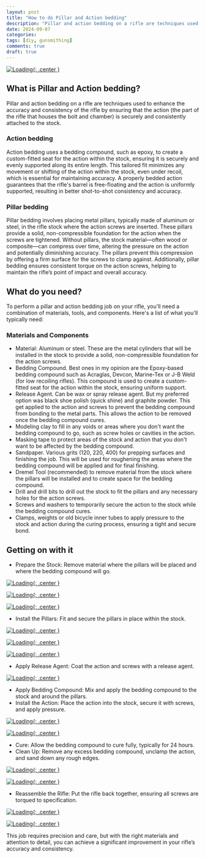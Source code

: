 ```yaml
---
layout: post
title: "How to do Pillar and Action bedding"
description: "Pillar and action bedding on a rifle are techniques used to enhance the accuracy and consistency of the rifle"
date: 2024-09-07
categories: 
tags: [diy, gunsmithing]
comments: true
draft: true
---
```

[![Loading](/assets/240907-rpa){: .center }](/assets/240907-rpa)

## What is Pillar and Action bedding?
Pillar and action bedding on a rifle are techniques used to enhance the accuracy and consistency of the rifle by ensuring that the action (the part of the rifle that houses the bolt and chamber) is securely and consistently attached to the stock.

### Action bedding
Action bedding uses a bedding compound, such as epoxy, to create a custom-fitted seat for the action within the stock, ensuring it is securely and evenly supported along its entire length. This tailored fit minimizes any movement or shifting of the action within the stock, even under recoil, which is essential for maintaining accuracy. A properly bedded action guarantees that the rifle's barrel is free-floating and the action is uniformly supported, resulting in better shot-to-shot consistency and accuracy.

### Pillar bedding
Pillar bedding involves placing metal pillars, typically made of aluminum or steel, in the rifle stock where the action screws are inserted. These pillars provide a solid, non-compressible foundation for the action when the screws are tightened. Without pillars, the stock material—often wood or composite—can compress over time, altering the pressure on the action and potentially diminishing accuracy. The pillars prevent this compression by offering a firm surface for the screws to clamp against. Additionally, pillar bedding ensures consistent torque on the action screws, helping to maintain the rifle’s point of impact and overall accuracy.

## What do you need?
To perform a pillar and action bedding job on your rifle, you'll need a combination of materials, tools, and components. Here's a list of what you'll typically need:

### Materials and Components
* Material: Aluminum or steel. These are the metal cylinders that will be installed in the stock to provide a solid, non-compressible foundation for the action screws.
* Bedding Compound. Best ones in my opinion are the Epoxy-based bedding compound such as Acraglas, Devcon, Marine-Tex or J-B Weld (for low recoiling rifles). This compound is used to create a custom-fitted seat for the action within the stock, ensuring uniform support.
* Release Agent. Can be wax or spray release agent. But my preferred option was black shoe polish (quick shine) and graphite powder. This get applied to the action and screws to prevent the bedding compound from bonding to the metal parts. This allows the action to be removed once the bedding compound cures.
* Modeling clay to fill in any voids or areas where you don't want the bedding compound to go, such as screw holes or cavities in the action.
* Masking tape to protect areas of the stock and action that you don't want to be affected by the bedding compound.
* Sandpaper. Various grits (120, 220, 400) for prepping surfaces and finishing the job. This will be used for roughening the areas where the bedding compound will be applied and for final finishing.
* Dremel Tool (recommended) to remove material from the stock where the pillars will be installed and to create space for the bedding compound.
* Drill and drill bits to drill out the stock to fit the pillars and any necessary holes for the action screws.
* Screws and washers to temporarily secure the action to the stock while the bedding compound cures.
* Clamps, weights or old bicycle inner tubes to apply pressure to the stock and action during the curing process, ensuring a tight and secure bond.

## Getting on with it
* Prepare the Stock: Remove material where the pillars will be placed and where the bedding compound will go.

[![Loading](/assets/240907-drill.jpg){: .center }](/assets/240907-drill.jpg)

[![Loading](/assets/240907-stockgripsholes.jpg){: .center }](/assets/240907-stockgripsholes.jpg)

[![Loading](/assets/240907-stockgripsholes2.jpg){: .center }](/assets/240907-stockgripsholes2.jpg)

* Install the Pillars: Fit and secure the pillars in place within the stock.

[![Loading](/assets/240907-pillars.jpg){: .center }](/assets/240907-pillars.jpg)

[![Loading](/assets/240907-pillarsinstalling.jpg){: .center }](/assets/240907-pillarsinstalling.jpg)

[![Loading](/assets/240907-pillarsinstalled.jpg){: .center }](/assets/240907-pillarsinstalled.jpg)

* Apply Release Agent: Coat the action and screws with a release agent.

[![Loading](/assets/240907-releaseagent.jpg){: .center }](/assets/240907-releaseagent.jpg)

* Apply Bedding Compound: Mix and apply the bedding compound to the stock and around the pillars.
* Install the Action: Place the action into the stock, secure it with screws, and apply pressure.

[![Loading](/assets/240907-installedaction.jpg){: .center }](/assets/240907-installedaction.jpg)

[![Loading](/assets/240907-installedaction2.jpg){: .center }](/assets/240907-installedaction2.jpg)

* Cure: Allow the bedding compound to cure fully, typically for 24 hours.
* Clean Up: Remove any excess bedding compound, unclamp the action, and sand down any rough edges.

[![Loading](/assets/240907-excesscompound.jpg){: .center }](/assets/240907-excesscompound.jpg)

[![Loading](/assets/240907-stockbedded.jpg){: .center }](/assets/240907-stockbedded.jpg)

* Reassemble the Rifle: Put the rifle back together, ensuring all screws are torqued to specification.

[![Loading](/assets/240907-norinco.jpg){: .center }](/assets/240907-norinco.jpg)

[![Loading](/assets/240907-grs.jpg){: .center }](/assets/240907-grs.jpg)

This job requires precision and care, but with the right materials and attention to detail, you can achieve a significant improvement in your rifle’s accuracy and consistency.
